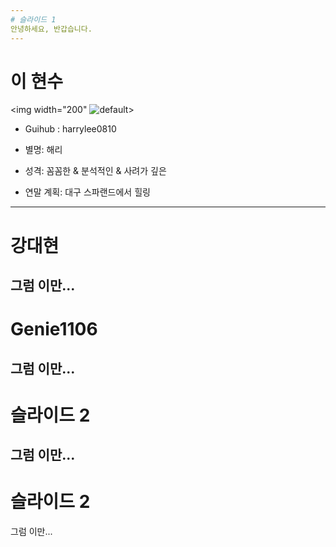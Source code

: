 ```yaml
---
# 슬라이드 1
안녕하세요, 반갑습니다.
---
```

# 이 현수

<img width="200" ![default](https://user-images.githubusercontent.com/45954038/50432619-70541580-0916-11e9-8de9-6191459986ac.jpg)>

* Guihub : harrylee0810

* 별명: 해리

* 성격: 꼼꼼한 & 분석적인 & 사려가 깊은

* 연말 계획: 대구 스파랜드에서 힐링

---
# 강대현
그럼 이만... 
---
# Genie1106
그럼 이만... 
---
# 슬라이드 2
그럼 이만... 
---
# 슬라이드 2
그럼 이만... 
